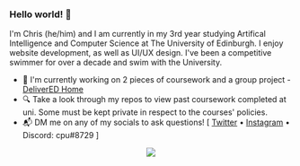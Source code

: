 ### Hello world! 👋

I'm Chris (he/him) and I am currently in my 3rd year studying Artifical Intelligence and Computer Science at The University of Edinburgh. I enjoy website development, as well as UI/UX design. I've been a competitive swimmer for over a decade and swim with the University.


- :pushpin: I'm currently working on 2 pieces of coursework and a group project - [DeliverED Home](https://github.com/DeliverED-Home)
- :mag: Take a look through my repos to view past coursework completed at uni. Some must be kept private in respect to the courses' policies.
- :mailbox_with_mail: DM me on any of my socials to ask questions! [ [Twitter](https://twitter.com/cpudev) • [Instagram](https://instagram.com/cpudev) • Discord: cpu#8729 ]

<p align="center">
  <img src="https://i.imgur.com/GLdqYB2.gif">
</p>
